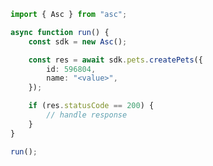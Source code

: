 <!-- Start SDK Example Usage [usage] -->
```typescript
import { Asc } from "asc";

async function run() {
    const sdk = new Asc();

    const res = await sdk.pets.createPets({
        id: 596804,
        name: "<value>",
    });

    if (res.statusCode == 200) {
        // handle response
    }
}

run();

```
<!-- End SDK Example Usage [usage] -->